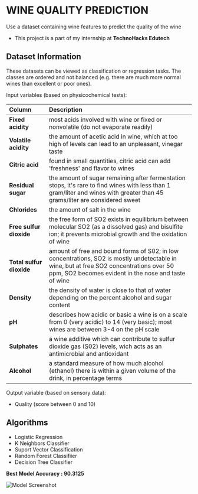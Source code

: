 # WINE QUALITY PREDICTION
Use a dataset containing wine features to predict the quality of the wine

* This project is a part of my internship at **TechnoHacks Edutech** 

## Dataset Information
These datasets can be viewed as classification or regression tasks. The classes are ordered and not balanced (e.g. there are much more normal wines than excellent or poor ones).

Input variables (based on physicochemical tests):

| Column |  Description                       |
| :-------- |  :-------------------------------- |
| **Fixed acidity**      |  most acids involved with wine or fixed or nonvolatile (do not evaporate readily) |
| **Volatile acidity**      |  the amount of acetic acid in wine, which at too high of levels can lead to an unpleasant, vinegar taste |
| **Citric acid**      |  found in small quantities, citric acid can add 'freshness' and flavor to wines |
| **Residual sugar**      |  the amount of sugar remaining after fermentation stops, it's rare to find wines with less than 1 gram/liter and wines with greater than 45 grams/liter are considered sweet |
| **Chlorides**      |  the amount of salt in the wine |
| **Free sulfur dioxide**      |  the free form of SO2 exists in equilibrium between molecular SO2 (as a dissolved gas) and bisulfite ion; it prevents microbial growth and the oxidation of wine |
| **Total sulfur dioxide**      |  amount of free and bound forms of S02; in low concentrations, SO2 is mostly undetectable in wine, but at free SO2 concentrations over 50 ppm, SO2 becomes evident in the nose and taste of wine |
| **Density**      |  the density of water is close to that of water depending on the percent alcohol and sugar content |
| **pH**      |  describes how acidic or basic a wine is on a scale from 0 (very acidic) to 14 (very basic); most wines are between 3-4 on the pH scale |
| **Sulphates**      |  a wine additive which can contribute to sulfur dioxide gas (S02) levels, wich acts as an antimicrobial and antioxidant |
| **Alcohol**      |  a standard measure of how much alcohol (ethanol) there is within a given volume of the drink, in percentage terms |

Output variable (based on sensory data):
* Quality (score between 0 and 10)

## Algorithms
* Logistic Regression
* K Neighbors Classifier
* Suport Vector Classification
* Random Forest Classifiier
* Decision Tree Classifier

**Best Model Accuracy : 90.3125**

![Model Screenshot](https://drive.google.com/uc?id=1j62XEnS32EylcwZI2WVrrR_xj3Yf4_L5)
